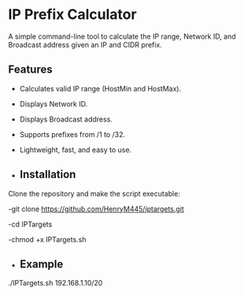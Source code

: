 # IP Prefix Calculator

A simple command-line tool to calculate the IP range, Network ID, and Broadcast address given an IP and CIDR prefix.

## Features

- Calculates valid IP range (HostMin and HostMax).
- Displays Network ID.
- Displays Broadcast address.
- Supports prefixes from /1 to /32.
- Lightweight, fast, and easy to use.

- ##  Installation

Clone the repository and make the script executable:

-git clone https://github.com/HenryM445/iptargets.git

-cd IPTargets

-chmod +x IPTargets.sh

- ## Example

./IPTargets.sh 192.168.1.10/20
